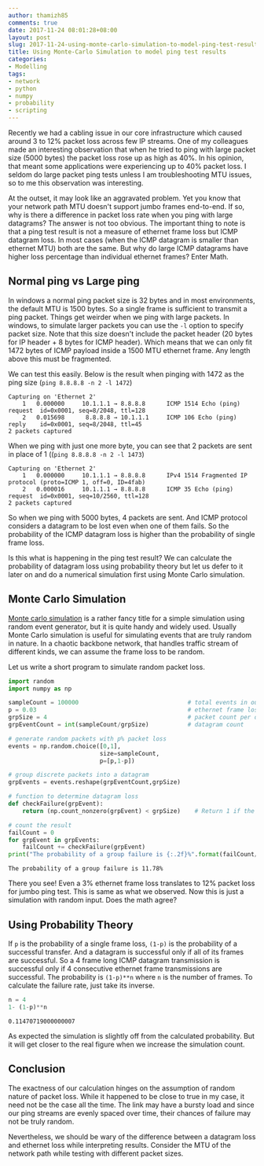 ```yaml
---
author: thamizh85
comments: true
date: 2017-11-24 08:01:28+08:00
layout: post
slug: 2017-11-24-using-monte-carlo-simulation-to-model-ping-test-results
title: Using Monte-Carlo Simulation to model ping test results
categories:
- Modelling
tags:
- network
- python
- numpy
- probability
- scripting
---
```

Recently we had a cabling issue in our core infrastructure which caused around 3 to 12% packet loss across few IP streams. One of my colleagues made an interesting observation that when he tried to ping with large packet size (5000 bytes) the packet loss rose up as high as 40%. In his opinion, that meant some applications were experiencing up to 40% packet loss. I seldom do large packet ping tests unless I am troubleshooting MTU issues, so to me this observation was interesting. 

At the outset, it may look like an aggravated problem. Yet you know that your network path MTU doesn't support jumbo frames end-to-end. If so, why is there a difference in packet loss rate when you ping with large datagrams? The answer is not too obvious. The important thing to note is that a ping test result is not a measure of ethernet frame loss but ICMP datagram loss. In most cases (when the ICMP datagram is smaller than ethernet MTU) both are the same. But why do large ICMP datagrams have higher loss percentage than individual ethernet frames? Enter Math.

<!--more-->

## Normal ping vs Large ping
In windows a normal ping packet size is 32 bytes and in most environments, the default MTU is 1500 bytes. So a single frame is sufficient to transmit a ping packet. Things get weirder when we ping with large packets. In windows, to simulate larger packets you can use the `-l` option to specify packet size. Note that this size doesn't include the packet header (20 bytes for IP header + 8 bytes for ICMP header). Which means that we can only fit 1472 bytes of ICMP payload inside a 1500 MTU ethernet frame. Any length above this must be fragmented.

We can test this easily. Below is the result when pinging with 1472 as the ping size (`ping 8.8.8.8 -n 2 -l 1472`)
```
Capturing on 'Ethernet 2'
    1   0.000000     10.1.1.1 → 8.8.8.8      ICMP 1514 Echo (ping) request  id=0x0001, seq=8/2048, ttl=128
    2   0.015698      8.8.8.8 → 10.1.1.1     ICMP 106 Echo (ping) reply    id=0x0001, seq=8/2048, ttl=45
2 packets captured
```

When we ping with just one more byte, you can see that 2 packets are sent in place of 1 ((`ping 8.8.8.8 -n 2 -l 1473`)

```
Capturing on 'Ethernet 2'
    1   0.000000     10.1.1.1 → 8.8.8.8      IPv4 1514 Fragmented IP protocol (proto=ICMP 1, off=0, ID=4fab)
    2   0.000016     10.1.1.1 → 8.8.8.8      ICMP 35 Echo (ping) request  id=0x0001, seq=10/2560, ttl=128
2 packets captured
```

So when we ping with 5000 bytes, 4 packets are sent. And ICMP protocol considers a datagram to be lost even when one of them fails. So the probability of the ICMP datagram loss is higher than the probability of single frame loss.

Is this what is happening in the ping test result? We can calculate the probability of datagram loss using probability theory but let us defer to it later on and do a numerical simulation first using Monte Carlo simulation.

## Monte Carlo Simulation
[Monte carlo simulation](https://www.wikiwand.com/en/Monte_Carlo_method) is a rather fancy title for a simple simulation using random event generator, but it is quite handy and widely used. Usually Monte Carlo simulation is useful for simulating events that are truly random in nature. In a chaotic backbone network, that handles traffic stream of different kinds, we can assume the frame loss to be random.

Let us write a short program to simulate random packet loss.  


```python
import random
import numpy as np

sampleCount = 100000                               # total events in our simulation
p = 0.03                                           # ethernet frame loss probability
grpSize = 4                                        # packet count per datagram, 5000 bytes = 4 packets
grpEventCount = int(sampleCount/grpSize)           # datagram count

# generate random packets with p% packet loss
events = np.random.choice([0,1],
                          size=sampleCount,
                          p=[p,1-p])

# group discrete packets into a datagram
grpEvents = events.reshape(grpEventCount,grpSize) 

# function to determine datagram loss
def checkFailure(grpEvent):
    return (np.count_nonzero(grpEvent) < grpSize)    # Return 1 if the success count is less than 3

# count the result
failCount = 0
for grpEvent in grpEvents:
    failCount += checkFailure(grpEvent)
print("The probability of a group failure is {:.2f}%".format(failCount/len(grpEvents)*100))
```

    The probability of a group failure is 11.78%
    

There you see! Even a 3% ethernet frame loss translates to 12% packet loss for jumbo ping test. This is same as what we observed. Now this is just a simulation with random input. Does the math agree? 

## Using Probability Theory
If `p` is the probability of a single frame loss, `(1-p)` is the probability of a successful transfer. And a datagram is successful only if all of its frames are successful. So a 4 frame long ICMP datagram transmission is successful only if 4 consecutive ethernet frame transmissions are successful. The probability is `(1-p)**n` where `n` is the number of frames. To calculate the failure rate, just take its inverse.  

```python
n = 4
1- (1-p)**n
```
    0.11470719000000007

As expected the simulation is slightly off from the calculated probability. But it will get closer to the real figure when we increase the simulation count.

## Conclusion
The exactness of our calculation hinges on the assumption of random nature of packet loss. While it happened to be close to true in my case, it need not be the case all the time. The link may have a bursty load and since our ping streams are evenly spaced over time, their chances of failure may not be truly random. 

Nevertheless, we should be wary of the difference between a datagram loss and ethernet loss while interpreting results. Consider the MTU of the network path while testing with different packet sizes.

